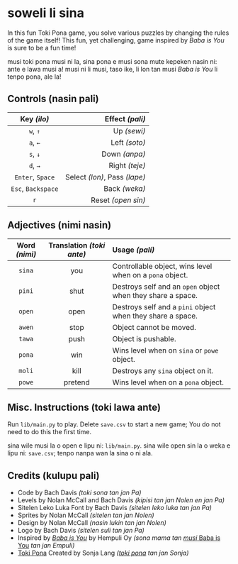 # soweli li sina
In this fun Toki Pona game, you solve various puzzles by changing the rules of the game itself! This fun, yet challenging, game inspired by *Baba is You* is sure to be a fun time!

musi toki pona musi ni la, sina pona e musi sona mute kepeken nasin ni: ante e lawa musi a! musi ni li musi, taso ike, li lon tan musi *Baba is You* li tenpo pona, ale la!

## Controls (nasin pali)
| **Key *(ilo)*** | **Effect *(pali)*** |
| :---: | ---: |
| `w`, `↑` | Up *(sewi)* |
| `a`, `←` | Left *(soto)* |
| `s`, `↓` | Down *(anpa)* |
| `d`, `→` | Right *(teje)* |
| `Enter`, `Space` | Select *(lon)*, Pass *(lape)* |
| `Esc`, `Backspace` | Back *(weka)* |
| `r` | Reset *(open sin)* |

## Adjectives (nimi nasin)
| **Word *(nimi)*** | **Translation *(toki ante)*** | **Usage *(pali)*** |
| :---: | :---: | :--- |
| `sina` | you | Controllable object, wins level when on a `pona` object. |
| `pini` | shut | Destroys self and an `open` object when they share a space. |
| `open` | open | Destroys self and a `pini` object when they share a space. |
| `awen` | stop | Object cannot be moved. |
| `tawa` | push | Object is pushable. |
| `pona` | win | Wins level when on `sina` or `powe` object. |
| `moli` | kill | Destroys any `sina` object on it. |
| `powe` | pretend | Wins level when on a `pona` object. |

## Misc. Instructions (toki lawa ante)
Run `lib/main.py` to play. Delete `save.csv` to start a new game; You do not need to do this the first time.

sina wile musi la o open e lipu ni: `lib/main.py`. sina wile open sin la o weka e lipu ni: `save.csv`; tenpo nanpa wan la sina o ni ala.

## Credits (kulupu pali)
* Code by Bach Davis *(toki sona tan jan Pa)*
* Levels by Nolan McCall and Bach Davis *(kipisi tan jan Nolen en jan Pa)*
* Sitelen Leko Luka Font by Bach Davis *(sitelen leko luka tan jan Pa)*
* Sprites by Nolan McCall *(sitelen tan jan Nolen)*
* Design by Nolan McCall *(nasin lukin tan jan Nolen)*
* Logo by Bach Davis *(sitelen suli tan jan Pa)*
* Inspired by [*Baba is You*](https://store.steampowered.com/app/736260/Baba_Is_You/) by Hempuli Oy *(sona mama tan* [*musi* Baba is You](https://store.steampowered.com/app/736260/Baba_Is_You/) *tan jan Empuli)*
* [Toki Pona](tokipona.org) Created by Sonja Lang *([toki pona](tokipona.org) tan jan Sonja)* 